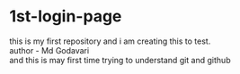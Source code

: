 # 1st-login-page
this is my first repository and i am creating this to test.
<br>
author - Md Godavari
<br>
and this is may first time trying to understand git and github
